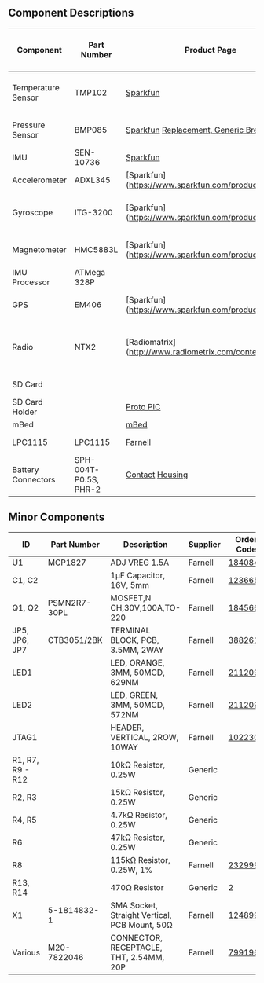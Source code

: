 ## Component Descriptions

| Component | Part Number | Product Page | Schematic / Datasheet | Bus | Weight | Current Draw (Operational @ 3.3V) | Minimum Operating Temperature | Price
| --- | --- | --- | --- | --- | --- | --- | --- | ---
| Temperature Sensor | TMP102 | [Sparkfun](https://www.sparkfun.com/products/9418) | [TI](https://www.sparkfun.com/datasheets/Sensors/Temperature/tmp102.pdf) | I2C 0x90 - 0x96 | | 10µA | -55°C
| Pressure Sensor | BMP085 | [Sparkfun](https://www.sparkfun.com/products/retired/9694) [Replacement, Generic Breakout](http://www.ebay.co.uk/itm/BMP085-Breakout-Barometric-Pressure-Sensor-/321123029556) | [Bosch](http://dlnmh9ip6v2uc.cloudfront.net/datasheets/Sensors/Pressure/BST-BMP085-DS000-06.pdf) | I2C 0xEE || 10µA | -40°C (0°C for full accuracy)
| IMU | SEN-10736 | [Sparkfun](https://www.sparkfun.com/products/10736) | [Sparkfun](http://dlnmh9ip6v2uc.cloudfront.net/datasheets/Sensors/IMU/9DOF-Razor-v22.pdf) |
| Accelerometer | ADXL345 | [Sparkfun] (https://www.sparkfun.com/products/9045) | [Analog Devices] (https://www.sparkfun.com/datasheets/Sensors/Accelerometer/ADXL345.pdf) | I2C 0x1D || 40µA @ 2.5V | -40°C
| Gyroscope | ITG-3200 | [Sparkfun] (https://www.sparkfun.com/products/9793) | [InvenSense] (https://www.sparkfun.com/datasheets/Sensors/Gyro/PS-ITG-3200-00-01.4.pdf) | I2C 0xD0 - 0xD2 || 6.5mA @ 2.5V | -40°C
| Magnetometer | HMC5883L | [Sparkfun] (https://www.sparkfun.com/products/10494) | [Honeywell] (http://dlnmh9ip6v2uc.cloudfront.net/datasheets/Sensors/Magneto/HMC5883L-FDS.pdf) | I2C 0x3C || 100μA @ 2.5V | -30°C
| IMU Processor | ATMega 328P |
| GPS | EM406 | [Sparkfun] (https://www.sparkfun.com/products/465) | [GlobalSat] (https://www.sparkfun.com/datasheets/GPS/EM-406A_User_Manual.PDF) | Serial 8N1 4800 || 70mA @ 4.5-6.5V | -40°C
| Radio | NTX2 | [Radiomatrix] (http://www.radiometrix.com/content/ntx2) | [Radiomatrix] (http://www.radiometrix.com/files/additional/ntx2nrx2.pdf) | Serial RTTY 8N2 50 / 300 || 18mA | -10°C (Will drift anyhow)
| SD Card | | | | SPI 1MHz || 30mA |
| SD Card Holder | | [Proto PIC](http://proto-pic.co.uk/breakout-board-for-microsd-transflash/) | | | | | | £4.59
| mBed || [mBed](mbed.org) | | | | [100mA](http://mbed.org/users/no2chem/notebook/mbed-power-controlconsumption/) |
| LPC1115 | LPC1115 | [Farnell](http://uk.farnell.com/nxp/om13035/lpc1115-lpcxpresso-eval-board/dp/2103787) | [Schematic](http://www.embeddedartists.com/sites/default/files/docs/schematics/LPCXpressoLPC1114revA.pdf) [Datasheet](http://www.nxp.com/documents/data_sheet/LPC111X.pdf) | | | 5mA @ 24MHz | -40°C | £15.15
| Battery Connectors | SPH-004T-P0.5S, PHR-2 | [Contact](http://uk.farnell.com/jsp/search/productdetail.jsp?SKU=1830762) [Housing](http://uk.farnell.com/jsp/search/productdetail.jsp?SKU=3616186) | | | | | | £0.56

## Minor Components

| ID | Part Number | Description | Supplier | Order Code | Quantity
| --- | --- | --- | --- | --- | ---
| U1 | MCP1827 | ADJ VREG 1.5A | Farnell | [1840847](http://uk.farnell.com/jsp/search/productdetail.jsp?id=1840847) | 1
| C1, C2 | | 1µF Capacitor, 16V, 5mm | Farnell | [1236655](http://uk.farnell.com/jsp/search/productdetail.jsp?id=1236655) | 2
| Q1, Q2 | PSMN2R7-30PL | MOSFET,N CH,30V,100A,TO-220 | Farnell | [1845665](http://uk.farnell.com/jsp/search/productdetail.jsp?id=1845665) | 2
| JP5, JP6, JP7 | CTB3051/2BK | TERMINAL BLOCK, PCB, 3.5MM, 2WAY | Farnell | [3882615](http://uk.farnell.com/jsp/search/productdetail.jsp?id=3882615) | 3
| LED1 | | LED, ORANGE, 3MM, 50MCD, 629NM | Farnell | [2112099](http://uk.farnell.com/jsp/search/productdetail.jsp?id=2112099) | 1
| LED2 | | LED, GREEN, 3MM, 50MCD, 572NM | Farnell | [2112096](http://uk.farnell.com/jsp/search/productdetail.jsp?id=2112096) | 1
| JTAG1 | | HEADER, VERTICAL, 2ROW, 10WAY | Farnell | [1022305](http://uk.farnell.com/jsp/search/productdetail.jsp?id=1022305) | 1
| R1, R7, R9 - R12 | | 10kΩ Resistor, 0.25W | Generic | | 6
| R2, R3 | | 15kΩ Resistor, 0.25W | Generic | | 2
| R4, R5 | | 4.7kΩ Resistor, 0.25W | Generic | | 2
| R6 | | 47kΩ Resistor, 0.25W | Generic | | 1
| R8 | | 115kΩ Resistor, 0.25W, 1% | Farnell | [2329996](http://uk.farnell.com/jsp/search/productdetail.jsp?id=2329996) | 1
| R13, R14 | | 470Ω Resistor | Generic | 2
| X1 | 5-1814832-1 | SMA Socket, Straight Vertical, PCB Mount, 50Ω | Farnell | [1248990](http://uk.farnell.com/jsp/search/productdetail.jsp?id=1248990) | 1
| Various | M20-7822046 | CONNECTOR, RECEPTACLE, THT, 2.54MM, 20P | Farnell | [7991967](http://uk.farnell.com/jsp/search/productdetail.jsp?id=7991967) | 4
